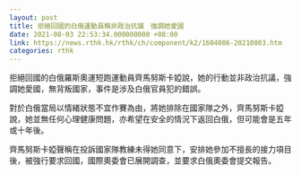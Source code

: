 ```yaml
---
layout: post
title: 拒絕回國的白俄運動員稱非政治抗議　強調她愛國
date: 2021-08-03 22:53:34.000000000 +08:00
link: https://news.rthk.hk/rthk/ch/component/k2/1604086-20210803.htm
categories: rthk
---
```


拒絕回國的白俄羅斯奧運短跑運動員齊馬努斯卡婭說，她的行動並非政治抗議，強調她愛國，無背叛國家，事件是涉及白俄官員犯的錯誤。

對於白俄當局以情緒狀態不宜作賽為由，將她排除在國家隊之外，齊馬努斯卡婭說，她並無任何心理健康問題，亦希望在安全的情況下返回白俄，但可能會是五年或十年後。

齊馬努斯卡婭聲稱在投訴國家隊教練未得她同意下，安排她參加不擅長的接力項目後，被強行要求回國，國際奧委會已展開調查，並要求白俄奧委會提交報告。
